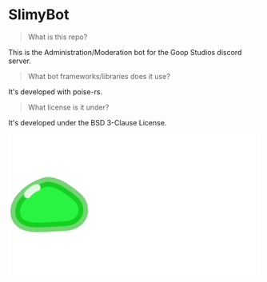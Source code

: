 # SlimyBot

> What is this repo?

This is the Administration/Moderation bot for the Goop Studios discord server.

> What bot frameworks/libraries does it use?

It's developed with poise-rs.

> What license is it under?

It's developed under the BSD 3-Clause License.

![Goop Studios Logo](https://raw.githubusercontent.com/goop-studios/.github/main/resources/big_icon_green.png)

